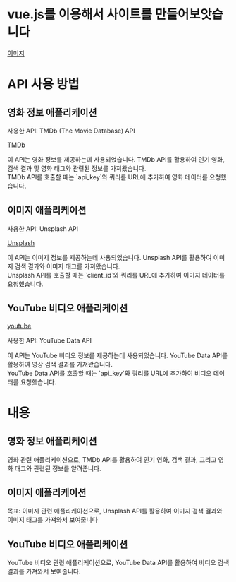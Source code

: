  <h1>vue.js를 이용해서 사이트를 만들어보앗습니다</h1>

[이미지]()

 <h1>API 사용 방법</h1>

  <h2>영화 정보 애플리케이션</h2>
  <p>사용한 API: TMDb (The Movie Database) API</p>

[TMDb](https://www.themoviedb.org/?language=ko)

  <p>
    이 API는 영화 정보를 제공하는데 사용되었습니다. TMDb API를 활용하여 인기 영화, 검색 결과 및 영화 태그와 관련된 정보를 가져왔습니다.
    <br>
    TMDb API를 호출할 때는 `api_key`와 쿼리를 URL에 추가하여 영화 데이터를 요청했습니다.
  </p>

  <h2>이미지 애플리케이션</h2>
  <p>사용한 API: Unsplash API</p>

[Unsplash](https://unsplash.com/developers)

  <p>
    이 API는 이미지 정보를 제공하는데 사용되었습니다. Unsplash API를 활용하여 이미지 검색 결과와 이미지 태그를 가져왔습니다.
    <br>
    Unsplash API를 호출할 때는 `client_id`와 쿼리를 URL에 추가하여 이미지 데이터를 요청했습니다.
  </p>

  <h2>YouTube 비디오 애플리케이션</h2>

[youtube](https://developers.google.com/youtube/v3?hl=ko)

  <p>사용한 API: YouTube Data API</p>
  <p>
    이 API는 YouTube 비디오 정보를 제공하는데 사용되었습니다. YouTube Data API를 활용하여 영상 검색 결과를 가져왔습니다.
    <br>
    YouTube Data API를 호출할 때는 `api_key`와 쿼리를 URL에 추가하여 비디오 데이터를 요청했습니다.
  </p>

  <h1>내용</h1>

  <h2>영화 정보 애플리케이션</h2>
  <p> 영화 관련 애플리케이션으로, TMDb API를 활용하여 인기 영화, 검색 결과, 그리고 영화 태그와 관련된 정보를 알려줍니다.</p>

  <h2>이미지 애플리케이션</h2>
  <p>목표: 이미지 관련 애플리케이션으로, Unsplash API를 활용하여 이미지 검색 결과와 이미지 태그를 가져와서 보여줍니다</p>

  <h2>YouTube 비디오 애플리케이션</h2>
  <p>YouTube 비디오 관련 애플리케이션으로, YouTube Data API를 활용하여 비디오 검색 결과를 가져와서 보여줍니다.</p>
